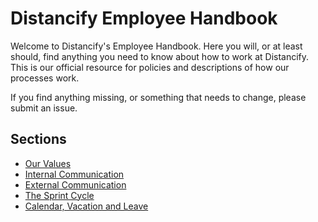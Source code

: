 # Distancify Employee Handbook

Welcome to Distancify's Employee Handbook. Here you will, or at least should, find anything you need to know about how to work at Distancify. This is our official resource for policies and descriptions of how our processes work.

If you find anything missing, or something that needs to change, please submit an issue.

## Sections

* [Our Values](https://github.com/distancify/handbook/blob/master/our-values.md)
* [Internal Communication](https://github.com/distancify/handbook/blob/master/internal-communication.md)
* [External Communication](https://github.com/distancify/handbook/blob/master/external-communication.md)
* [The Sprint Cycle](https://github.com/distancify/handbook/blob/master/the-sprint-cycle.md)
* [Calendar, Vacation and Leave](https://github.com/distancify/handbook/blob/master/calendar-vacation-and-leave.md)